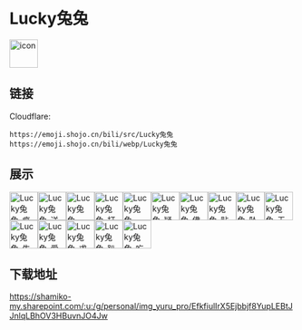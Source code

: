 # Lucky兔兔
<img src="https://emoji.shojo.cn/bili/src/Lucky兔兔/icon.png" width="50" height="50" alt="icon">

## 链接
Cloudflare:
```
https://emoji.shojo.cn/bili/src/Lucky兔兔
https://emoji.shojo.cn/bili/webp/Lucky兔兔
```
## 展示
<img src="https://emoji.shojo.cn/bili/src/Lucky兔兔/Lucky兔兔-疯狂心动.png" width="50" height="50" alt="Lucky兔兔-疯狂心动"><img src="https://emoji.shojo.cn/bili/src/Lucky兔兔/Lucky兔兔-送花.png" width="50" height="50" alt="Lucky兔兔-送花"><img src="https://emoji.shojo.cn/bili/src/Lucky兔兔/Lucky兔兔-一键三连.png" width="50" height="50" alt="Lucky兔兔-一键三连"><img src="https://emoji.shojo.cn/bili/src/Lucky兔兔/Lucky兔兔-打call.png" width="50" height="50" alt="Lucky兔兔-打call"><img src="https://emoji.shojo.cn/bili/src/Lucky兔兔/Lucky兔兔-Kiss.png" width="50" height="50" alt="Lucky兔兔-Kiss"><img src="https://emoji.shojo.cn/bili/src/Lucky兔兔/Lucky兔兔-疑惑兔.png" width="50" height="50" alt="Lucky兔兔-疑惑兔"><img src="https://emoji.shojo.cn/bili/src/Lucky兔兔/Lucky兔兔-佛系兔.png" width="50" height="50" alt="Lucky兔兔-佛系兔"><img src="https://emoji.shojo.cn/bili/src/Lucky兔兔/Lucky兔兔-贴贴.png" width="50" height="50" alt="Lucky兔兔-贴贴"><img src="https://emoji.shojo.cn/bili/src/Lucky兔兔/Lucky兔兔-坠入爱河.png" width="50" height="50" alt="Lucky兔兔-坠入爱河"><img src="https://emoji.shojo.cn/bili/src/Lucky兔兔/Lucky兔兔-无语惹.png" width="50" height="50" alt="Lucky兔兔-无语惹"><img src="https://emoji.shojo.cn/bili/src/Lucky兔兔/Lucky兔兔-生胖气.png" width="50" height="50" alt="Lucky兔兔-生胖气"><img src="https://emoji.shojo.cn/bili/src/Lucky兔兔/Lucky兔兔-爱了爱了.png" width="50" height="50" alt="Lucky兔兔-爱了爱了"><img src="https://emoji.shojo.cn/bili/src/Lucky兔兔/Lucky兔兔-求投喂.png" width="50" height="50" alt="Lucky兔兔-求投喂"><img src="https://emoji.shojo.cn/bili/src/Lucky兔兔/Lucky兔兔-趴趴.png" width="50" height="50" alt="Lucky兔兔-趴趴"><img src="https://emoji.shojo.cn/bili/src/Lucky兔兔/Lucky兔兔-吃瓜瓜.png" width="50" height="50" alt="Lucky兔兔-吃瓜瓜">

## 下载地址

https://shamiko-my.sharepoint.com/:u:/g/personal/img_yuru_pro/EfkfiulIrX5Ejbbjf8YupLEBtJJnlqLBhOV3HBuvnJO4Jw